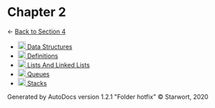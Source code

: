 <style>img{height:18px;margin-bottom:-3px}</style>
# Chapter 2

← [Back to Section 4](..)

- [![MD file](https://img.icons8.com/windows/512/4a90e2/regular-document.png) Data Structures](data_structures.html)
- [![MD file](https://img.icons8.com/windows/512/4a90e2/regular-document.png) Definitions](definitions.html)
- [![MD file](https://img.icons8.com/windows/512/4a90e2/regular-document.png) Lists And Linked Lists](lists_and_linked_lists.html)
- [![MD file](https://img.icons8.com/windows/512/4a90e2/regular-document.png) Queues](queues.html)
- [![MD file](https://img.icons8.com/windows/512/4a90e2/regular-document.png) Stacks](stacks.html)

Generated by AutoDocs version 1.2.1 "Folder hotfix" © Starwort, 2020
